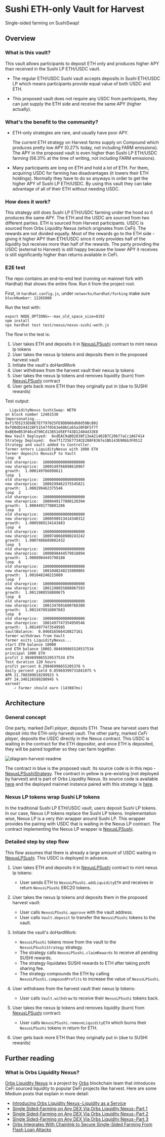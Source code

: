 # Sushi ETH-only Vault for Harvest

Single-sided farming on SushiSwap!

## Overview

### What is this vault?

This vault allows participants to deposit ETH only and produces higher APY than received in the Sushi LP ETH/USDC vault.

- The regular ETH/USDC Sushi vault accepts deposits in Sushi ETH/USDC LP which means participants provide equal value of both USDC and ETH.

- This proposed vault does not require any USDC from participants, they can just supply the ETH side and receive the same APY (higher actually).

### What's the benefit to the community?

- ETH-only strategies are rare, and usually have poor APY.

  The current ETH strategy on Harvest farms supply on Compound which produces pretty low APY (0.27% today, not including FARM emissions). The APY in the proposed vault is even higher than Sushi LP ETH/USDC farming (56.31% at the time of writing, not including FARM emissions).

- Many participants are long on ETH and hold a lot of ETH. For them, acquiring USDC for farming has disadvantages (it lowers their ETH holdings). Normally they have to do so anyways in order to get the higher APY of Sushi LP ETH/USDC. By using this vault they can take advantage of all of their ETH without needing USDC.

### How does it work?

This strategy still does Sushi LP ETH/USDC farming under the hood so it produces the same APY. The ETH and the USDC are sourced from two different parties. ETH is sourced from Harvest participants. USDC is sourced from Orbs Liquidity Nexus (which originates from CeFi). The rewards are not divided equally. Most of the rewards go to the ETH side - giving it higher APY than ETH/USDC since it only provides half of the liquidity but receives more than half of the rewards. The party providing the USDC (external to Harvest) is still happy because the lower APY it receives is still significantly higher than returns available in CeFi.

### E2E test

The repo contains an end-to-end test (running on mainnet fork with Hardhat) that shows the entire flow. Run it from the project root.

First, in `hardhat.config.js`, under `networks/hardhat/forking` make sure `blockNumber: 12265000`

Run the test with:

```
export NODE_OPTIONS=--max_old_space_size=8192
npm install
npx hardhat test test/nexus/nexus-sushi-weth.js
```

The flow in the test is:

1. User takes ETH and deposits it in [NexusLPSushi](https://github.com/orbs-network/nexus-sushiswap) contract to mint nexus lp tokens
2. User takes the nexus lp tokens and deposits them in the proposed harvest vault
3. Initiate the vault's doHardWork
4. User withdraws from the harvest vault their nexus lp tokens
5. User takes the nexus lp tokens and removes liquidity (burn) from [NexusLPSushi](https://github.com/orbs-network/nexus-sushiswap) contract
6. User gets back more ETH than they originally put in (due to SUSHI rewards)

Test output:

```
  LiquidityNexus SushiSwap: WETH
on block number 12401530
Impersonating...
0xf1fD5233E60E7Ef797025FE9DD066d60d59BcB92
0xf00dD244228F51547f0563e60bCa65a30FBF5f7f
0xBE0eB53F46cd790Cd13851d5EFf43D12404d33E8
New Vault Deployed:  0xdEAC9aB02838F13eA21402B7C20b77aCc1A67414
Strategy Deployed:  0xe7f1725E7734CE288F8367e1Bb143E90bb3F0512
Strategy and vault added to Controller.
farmer enters LiquidityNexus with 1000 ETH
farmer deposits NexusLP to Vault
loop  0
old shareprice:  1000000000000000000
new shareprice:  1000149766898610967
growth:  1.000149766898611
loop  1
old shareprice:  1000000000000000000
new shareprice:  1000299462375545821
growth:  1.000299462375546
loop  2
old shareprice:  1000000000000000000
new shareprice:  1000449177880120394
growth:  1.0004491778801206
loop  3
old shareprice:  1000000000000000000
new shareprice:  1000598913414348312
growth:  1.0005989134143483
loop  4
old shareprice:  1000000000000000000
new shareprice:  1000748668980243242
growth:  1.0007486689802432
loop  5
old shareprice:  1000000000000000000
new shareprice:  1000898444579818894
growth:  1.0008984445798188
loop  6
old shareprice:  1000000000000000000
new shareprice:  1001048240215089065
growth:  1.001048240215089
loop  7
old shareprice:  1000000000000000000
new shareprice:  1001198055888067593
growth:  1.0011980558880675
loop  8
old shareprice:  1000000000000000000
new shareprice:  1001347891600768380
growth:  1.0013478916007683
loop  9
old shareprice:  1000000000000000000
new shareprice:  1001497747354950546
growth:  1.0014977473549505
vaultBalance:  0.046816566410827161
farmer withdraws from Vault
farmer exits LiquidityNexus...
start ETH balance 10000
end ETH balance 10002.984699865520537534
principal 1000 ETH
profit 2.984699865520537534 ETH
Test duration 120 hours
profit percent 0.29846998655205376 %
daily percent yield 0.05969399731041075 %
APR 21.788309018299923 %
APY 24.340126580288945 %
earned!
    ✓ Farmer should earn (143087ms)
```

## Architecture

### General concept

One party, marked _DeFi player_, deposits ETH. These are harvest users that deposit into the ETH-only harvest vault. The other party, marked _CeFi player_, deposits the USDC directly in the Nexus contract. This USDC is waiting in the contract for the ETH depositor, and once ETH is deposited, they will be paired together so they can farm together.

![diagram-harvest-readme](https://user-images.githubusercontent.com/6762255/113876704-a7d1ed80-97c0-11eb-9c40-512960f46f59.png)

The contract in blue is the proposed vault. Its source code is in this repo - [NexusLPSushiStrategy](NexusLPSushiStrategy.sol). The contract in yellow is pre-existing (not deployed by harvest) and is part of Orbs Liquidity Nexus. Its source code is available [here](https://github.com/orbs-network/nexus-sushiswap) and the deployed mainnet instance paired with this strategy is [here](https://etherscan.io/address/0x98A1551bC63c5b8613B1A9467c3F7adc370aFAA1#code).

### Nexus LP tokens wrap Sushi LP tokens

In the traditional Sushi LP ETH/USDC vault, users deposit Sushi LP tokens. In our case, Nexus LP tokens replace the Sushi LP tokens. Implementation wise, Nexus LP is a very thin wrapper around Sushi LP. This wrapper provides the pairing with USDC that is waiting in the Nexus LP contract. The contract implementing the Nexus LP wrapper is [NexusLPSushi](https://github.com/orbs-network/nexus-sushiswap).

### Detailed step by step flow

This flow assumes that there is already a large amount of USDC waiting in [NexusLPSushi](https://github.com/orbs-network/nexus-sushiswap). This USDC is deployed in advance.

1. User takes ETH and deposits it in [NexusLPSushi](https://github.com/orbs-network/nexus-sushiswap) contract to mint nexus lp tokens:

   - User sends ETH to `NexusLPSushi.addLiquidityETH` and receives in return `NexusLPSushi` ERC20 tokens.

2. User takes the nexus lp tokens and deposits them in the proposed harvest vault:

   - User calls `NexusLPSushi.approve` with the vault address.
   - User calls `Vault.deposit` to transfer the `NexusLPSushi` tokens to the vault.

3. Initiate the vault's doHardWork:

   - `NexusLPSushi` tokens move from the vault to the `NexusLPSushiStrategy` strategy.
   - The strategy calls `NexusLPSushi.claimRewards` to receive all pending SUSHI rewards.
   - The strategy liquidates SUSHI rewards to ETH after taking profit sharing fee.
   - The strategy compounds the ETH by calling `NexusLPSushi.compoundProfits` to increase the value of `NexusLPSushi`.

4. User withdraws from the harvest vault their nexus lp tokens:

   - User calls `Vault.withdraw` to receive their `NexusLPSushi` tokens back.

5. User takes the nexus lp tokens and removes liquidity (burn) from [NexusLPSushi](https://github.com/orbs-network/nexus-sushiswap) contract:

   - User calls `NexusLPSushi.removeLiquidityETH` which burns their `NexusLPSushi` tokens in return for ETH.

6. User gets back more ETH than they originally put in (due to SUSHI rewards)

## Further reading

### What is Orbs Liquidity Nexus?

[Orbs Liquidity Nexus](https://nexus.orbs.com) is a project by [Orbs](https://orbs.com) blockchain team that introduces CeFi sourced liquidity to popular DeFi projects like harvest. Here are some Medium posts that explain in more detail:

- [Introducing Orbs Liquidity Nexus - Liquidity as a Service](https://medium.com/@talkol/introducing-orbs-liquidity-nexus-liquidity-as-a-service-1c022c8f2d43)
- [Single Sided-Farming on Any DEX Via Orbs Liquidity Nexus - Part 1](https://medium.com/@talkol/single-sided-farming-on-any-dex-via-orbs-liquidity-nexus-part-1-520051f940d5)
- [Single Sided-Farming on Any DEX Via Orbs Liquidity Nexus - Part 2](https://medium.com/@talkol/single-sided-farming-on-any-dex-via-orbs-liquidity-nexus-part-2-824e58057cb5)
- [Single Sided-Farming on Any DEX Via Orbs Liquidity Nexus - Part 3](https://medium.com/@talkol/single-sided-farming-on-any-dex-via-orbs-liquidity-nexus-part-3-fb75efb2f91f)
- [Orbs Integrates With Chainlink to Secure Single-Sided Farming From Flash Loan Attacks](https://talkol.medium.com/orbs-integrates-with-chainlink-to-secure-single-sided-farming-from-flash-loan-attacks-f110dd3cc977)
